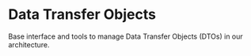 ﻿# Data Transfer Objects

Base interface and tools to manage Data Transfer Objects (DTOs) in our architecture.